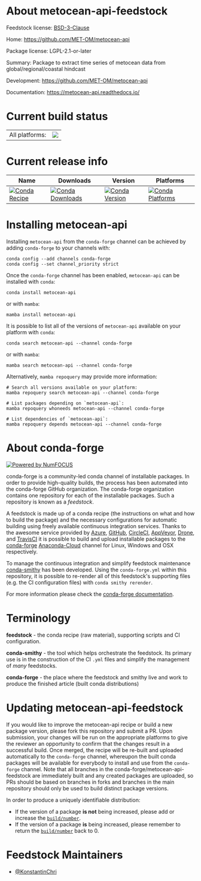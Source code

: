 About metocean-api-feedstock
============================

Feedstock license: [BSD-3-Clause](https://github.com/conda-forge/metocean-api-feedstock/blob/main/LICENSE.txt)

Home: https://github.com/MET-OM/metocean-api

Package license: LGPL-2.1-or-later

Summary: Package to extract time series of metocean data from global/regional/coastal hindcast

Development: https://github.com/MET-OM/metocean-api

Documentation: https://metocean-api.readthedocs.io/

Current build status
====================


<table><tr><td>All platforms:</td>
    <td>
      <a href="https://dev.azure.com/conda-forge/feedstock-builds/_build/latest?definitionId=20381&branchName=main">
        <img src="https://dev.azure.com/conda-forge/feedstock-builds/_apis/build/status/metocean-api-feedstock?branchName=main">
      </a>
    </td>
  </tr>
</table>

Current release info
====================

| Name | Downloads | Version | Platforms |
| --- | --- | --- | --- |
| [![Conda Recipe](https://img.shields.io/badge/recipe-metocean--api-green.svg)](https://anaconda.org/conda-forge/metocean-api) | [![Conda Downloads](https://img.shields.io/conda/dn/conda-forge/metocean-api.svg)](https://anaconda.org/conda-forge/metocean-api) | [![Conda Version](https://img.shields.io/conda/vn/conda-forge/metocean-api.svg)](https://anaconda.org/conda-forge/metocean-api) | [![Conda Platforms](https://img.shields.io/conda/pn/conda-forge/metocean-api.svg)](https://anaconda.org/conda-forge/metocean-api) |

Installing metocean-api
=======================

Installing `metocean-api` from the `conda-forge` channel can be achieved by adding `conda-forge` to your channels with:

```
conda config --add channels conda-forge
conda config --set channel_priority strict
```

Once the `conda-forge` channel has been enabled, `metocean-api` can be installed with `conda`:

```
conda install metocean-api
```

or with `mamba`:

```
mamba install metocean-api
```

It is possible to list all of the versions of `metocean-api` available on your platform with `conda`:

```
conda search metocean-api --channel conda-forge
```

or with `mamba`:

```
mamba search metocean-api --channel conda-forge
```

Alternatively, `mamba repoquery` may provide more information:

```
# Search all versions available on your platform:
mamba repoquery search metocean-api --channel conda-forge

# List packages depending on `metocean-api`:
mamba repoquery whoneeds metocean-api --channel conda-forge

# List dependencies of `metocean-api`:
mamba repoquery depends metocean-api --channel conda-forge
```


About conda-forge
=================

[![Powered by
NumFOCUS](https://img.shields.io/badge/powered%20by-NumFOCUS-orange.svg?style=flat&colorA=E1523D&colorB=007D8A)](https://numfocus.org)

conda-forge is a community-led conda channel of installable packages.
In order to provide high-quality builds, the process has been automated into the
conda-forge GitHub organization. The conda-forge organization contains one repository
for each of the installable packages. Such a repository is known as a *feedstock*.

A feedstock is made up of a conda recipe (the instructions on what and how to build
the package) and the necessary configurations for automatic building using freely
available continuous integration services. Thanks to the awesome service provided by
[Azure](https://azure.microsoft.com/en-us/services/devops/), [GitHub](https://github.com/),
[CircleCI](https://circleci.com/), [AppVeyor](https://www.appveyor.com/),
[Drone](https://cloud.drone.io/welcome), and [TravisCI](https://travis-ci.com/)
it is possible to build and upload installable packages to the
[conda-forge](https://anaconda.org/conda-forge) [Anaconda-Cloud](https://anaconda.org/)
channel for Linux, Windows and OSX respectively.

To manage the continuous integration and simplify feedstock maintenance
[conda-smithy](https://github.com/conda-forge/conda-smithy) has been developed.
Using the ``conda-forge.yml`` within this repository, it is possible to re-render all of
this feedstock's supporting files (e.g. the CI configuration files) with ``conda smithy rerender``.

For more information please check the [conda-forge documentation](https://conda-forge.org/docs/).

Terminology
===========

**feedstock** - the conda recipe (raw material), supporting scripts and CI configuration.

**conda-smithy** - the tool which helps orchestrate the feedstock.
                   Its primary use is in the construction of the CI ``.yml`` files
                   and simplify the management of *many* feedstocks.

**conda-forge** - the place where the feedstock and smithy live and work to
                  produce the finished article (built conda distributions)


Updating metocean-api-feedstock
===============================

If you would like to improve the metocean-api recipe or build a new
package version, please fork this repository and submit a PR. Upon submission,
your changes will be run on the appropriate platforms to give the reviewer an
opportunity to confirm that the changes result in a successful build. Once
merged, the recipe will be re-built and uploaded automatically to the
`conda-forge` channel, whereupon the built conda packages will be available for
everybody to install and use from the `conda-forge` channel.
Note that all branches in the conda-forge/metocean-api-feedstock are
immediately built and any created packages are uploaded, so PRs should be based
on branches in forks and branches in the main repository should only be used to
build distinct package versions.

In order to produce a uniquely identifiable distribution:
 * If the version of a package **is not** being increased, please add or increase
   the [``build/number``](https://docs.conda.io/projects/conda-build/en/latest/resources/define-metadata.html#build-number-and-string).
 * If the version of a package **is** being increased, please remember to return
   the [``build/number``](https://docs.conda.io/projects/conda-build/en/latest/resources/define-metadata.html#build-number-and-string)
   back to 0.

Feedstock Maintainers
=====================

* [@KonstantinChri](https://github.com/KonstantinChri/)

